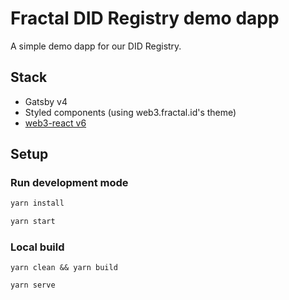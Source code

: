 # Fractal DID Registry demo dapp

A simple demo dapp for our DID Registry.

## Stack

- Gatsby v4
- Styled components (using web3.fractal.id's theme)
- [web3-react v6](https://github.com/Uniswap/web3-react/tree/v6)

## Setup

### Run development mode

```bash
yarn install

yarn start
```

### Local build

```
yarn clean && yarn build

yarn serve
```
